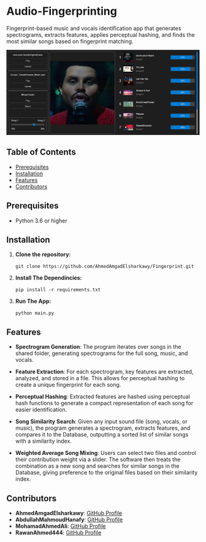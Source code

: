 # Audio-Fingerprinting
Fingerprint-based music and vocals identification app that generates spectrograms, extracts features, applies perceptual hashing, and finds the most similar songs based on fingerprint matching.

<div align="center">
  <img src="assets/images/app_preview.png" />
</div>

## Table of Contents
- [Prerequisites](#prerequisites)
- [Installation](#installation)
- [Features](#features)
- [Contributors](#contributors)

## Prerequisites

- Python 3.6 or higher

## Installation

1. **Clone the repository:**

   ``````
   git clone https://github.com/AhmedAmgadElsharkawy/Fingerprint.git
   ``````

2. **Install The Dependincies:**
    ``````
    pip install -r requirements.txt
    ``````

3. **Run The App:**

    ``````
    python main.py
    ``````

## Features

- **Spectrogram Generation**: The program iterates over songs in the shared folder, generating spectrograms for the full song, music, and vocals.

- **Feature Extraction**: For each spectrogram, key features are extracted, analyzed, and stored in a file. This allows for perceptual hashing to create a unique fingerprint for each song.

- **Perceptual Hashing**: Extracted features are hashed using perceptual hash functions to generate a compact representation of each song for easier identification.

- **Song Similarity Search**: Given any input sound file (song, vocals, or music), the program generates a spectrogram, extracts features, and compares it to the Database, outputting a sorted list of similar songs with a similarity index.

- **Weighted Average Song Mixing**: Users can select two files and control their contribution weight via a slider. The software then treats the combination as a new song and searches for similar songs in the Database, giving preference to the original files based on their similarity index.


## Contributors
- **AhmedAmgadElsharkawy**: [GitHub Profile](https://github.com/AhmedAmgadElsharkawy)
- **AbdullahMahmoudHanafy**: [GitHub Profile](https://github.com/AbdullahMahmoudHanafy)
- **MohamadAhmedAli**: [GitHub Profile](https://github.com/MohamadAhmedAli)
- **RawanAhmed444**: [GitHub Profile](https://github.com/RawanAhmed444)

